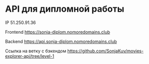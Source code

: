 # API для дипломной работы
IP 51.250.91.36

Frontend https://sonja-diplom.nomoredomains.club

Backend https://api.sonja-diplom.nomoredomains.club

Ссылка на ветку с бэкендом https://github.com/SonjaKuv/movies-explorer-api/tree/level-1
